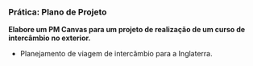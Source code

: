 ### Prática: Plano de Projeto


**Elabore um PM Canvas para um projeto de realização de um
curso de intercâmbio no exterior.**

- Planejamento de viagem de intercâmbio para a Inglaterra.